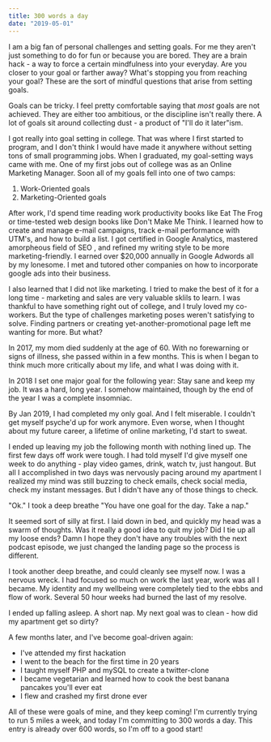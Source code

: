 ```yaml
---
title: 300 words a day
date: "2019-05-01"
---
```


I am a big fan of personal challenges and setting goals. For me they aren't just something to do for fun or because you are bored. They are a brain hack - a way to force a certain mindfulness into your everyday. Are you closer to your goal or farther away? What's stopping you from reaching your goal? These are the sort of mindful questions that arise from setting goals.

Goals can be tricky. I feel pretty comfortable saying that *most* goals are not achieved. They are either too ambitious, or the discipline isn't really there. A lot of goals sit around collecting dust - a product of "I'll do it later"ism. 

I got really into goal setting in college. That was where I first started to program, and I don't think I would have made it anywhere without setting tons of small programming jobs. When I graduated, my goal-setting ways came with me. One of my first jobs out of college was as an Online Marketing Manager. Soon all of my goals fell into one of two camps:
1) Work-Oriented goals
2) Marketing-Oriented goals

After work, I'd spend time reading work productivity books like Eat The Frog or time-tested web design books like Don't Make Me Think. I learned how to create and manage e-mail campaigns, track e-mail performance with UTM's, and how to build a list. I got certified in Google Analytics, mastered amorpheous field of SEO , and refined my writing style to be more marketing-friendly. I earned over $20,000 annually in Google Adwords all by my lonesome. I met and tutored other companies on how to incorporate google ads into their business.

I also learned that I did not like marketing. I tried to make the best of it for a long time - marketing and sales are very valuable sklils to learn. I was thankful to have something right out of college, and I truly loved my co-workers. But the type of challenges marketing poses weren't satisfying to solve. Finding partners or creating yet-another-promotional page left me wanting for more. But what?

In 2017, my mom died suddenly at the age of 60. With no forewarning or signs of illness, she passed within in a few months. This is when I began to think much more critically about my life, and what I was doing with it. 

In 2018 I set one major goal for the following year: Stay sane and keep my job. It was a hard, long year. I somehow maintained, though by the end of the year I was a complete insomniac. 

By Jan 2019, I had completed my only goal. And I felt miserable. I couldn't get myself psyche'd up for work anymore. Even worse, when I thought about my future career, a lifetime of online marketing, I'd start to sweat. 

I ended up leaving my job the following month with nothing lined up. The first few days off work were tough. I had told myself I'd give myself one week to do anything - play video games, drink, watch tv, just hangout. But all I accomplished in two days was nervously pacing around my apartment I realized my mind was still buzzing to check emails, check social media, check my instant messages. But I didn't have any of those things to check. 

"Ok." I took a deep breathe "You have one goal for the day. Take a nap."

It seemed sort of silly at first. I laid down in bed, and quickly my head was a swarm of thoughts. Was it really a good idea to quit my job? Did I tie up all my loose ends? Damn I hope they don't have any troubles with the next podcast episode, we just changed the landing page so the process is different. 

I took another deep breathe, and could cleanly see myself now. I was a nervous wreck. I had focused so much on work the last year, work was all I became. My identity and my wellbeing were completely tied to the ebbs and flow of work. Several 50 hour weeks had burned the last of my resolve. 

I ended up falling asleep. A short nap. My next goal was to clean - how did my apartment get so dirty?

A few months later, and I've become goal-driven again:

- I've attended my first hackation
- I went to the beach for the first time in 20 years
- I taught myself PHP and mySQL to create a twitter-clone
- I became vegetarian and learned how to cook the best banana pancakes you'll ever eat
- I flew and crashed my first drone ever

All of these were goals of mine, and they keep coming! I'm currently trying to run 5 miles a week, and today I'm committing to 300 words a day. This entry is already over 600 words, so I'm off to a good start! 